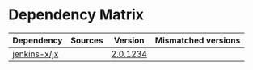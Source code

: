 # Dependency Matrix

Dependency | Sources | Version | Mismatched versions
---------- | ------- | ------- | -------------------
[jenkins-x/jx](https://github.com/jenkins-x/jx.git) |  | [2.0.1234](https://github.com/jenkins-x/jx/releases/tag/v2.0.1234) | 
